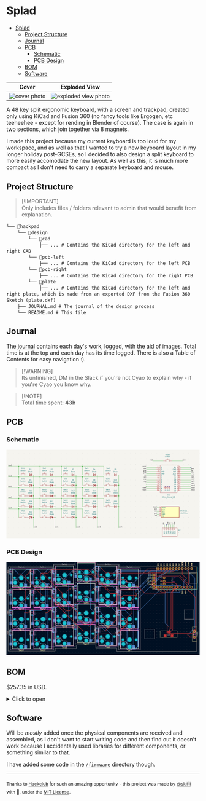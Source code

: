 # Splad

- [Splad](#splad)
  - [Project Structure](#project-structure)
  - [Journal](#journal)
  - [PCB](#pcb)
    - [Schematic](#schematic)
    - [PCB Design](#pcb-design)
  - [BOM](#bom)
  - [Software](#software)

| Cover                            | Exploded View                                    |
| -------------------------------- | ------------------------------------------------ |
| ![cover photo](assets/cover.png) | ![exploded view photo](assets/exploded-view.png) |

A 48 key split ergonomic keyboard, with a screen and trackpad, created only using KiCad and Fusion 360 (no fancy tools like Ergogen, etc teeheehee - except for rending in Blender of course). The case is again in two sections, which join together via 8 magnets.

I made this project because my current keyboard is too loud for my workspace, and as well as that I wanted to try a new keyboard layout in my longer holiday post-GCSEs, so I decided to also design a split keyboard to more easily accomodate the new layout. As well as this, it is much more compact as I don't need to carry a separate keyboard and mouse.

## Project Structure

> [!IMPORTANT]\
> Only includes files / folders relevant to admin that would benefit from explanation.

```
└── 📁hackpad
    └── 📁design
        └── 📁cad
            ├── ... # Contains the KiCad directory for the left and right CAD
        └── 📁pcb-left
            ├── ... # Contains the KiCad directory for the left PCB
        └── 📁pcb-right
            ├── ... # Contains the KiCad directory for the right PCB
        └── 📁plate
            ├── ... # Contains the KiCad directory for the left and right plate, which is made from an exported DXF from the Fusion 360 Sketch (plate.dxf)
    ├── JOURNAL.md # The journal of the design process
    └── README.md # This file
```

## Journal

The [journal](JOURNAL.md) contains each day's work, logged, with the aid of images. Total time is at the top and each day has its time logged. There is also a Table of Contents for easy navigation :).

> [!WARNING]\
> Its unfinished, DM in the Slack if you're not Cyao to explain why - if you're Cyao you know why.

> [!NOTE]\
> Total time spent: **43h**

## PCB

### Schematic

![alt text](assets/schematic.png)

### PCB Design

![alt text](assets/pcb-design.png)

## BOM

$257.35 in USD.

<details closed>
<summary>Click to open</summary>

| Component              | Description          | Notes                                                                               | Quantity | Price      | Shipping             | Provider   | Link                                                                                                                                                                                                                                                      |
| ---------------------- | -------------------- | ----------------------------------------------------------------------------------- | -------- | ---------- | -------------------- | ---------- | --------------------------------------------------------------------------------------------------------------------------------------------------------------------------------------------------------------------------------------------------------- |
| Headers                |                      | For screen because it doesnt specify coming with some and I am taking zilch chances | 1        | £1.08      |                      | AliExpress | [Link](https://www.aliexpress.com/item/4000988113226.html?spm=a2g0o.cart.0.0.2f3538daCbb432&mp=1&pdp_npi=5%40dis%21GBP%21GBP%201.08%21GBP%201.08%21%21GBP%201.08%21%21%21%40210385bb17539668072041969ef01d%2110000013202368850%21ct%21UK%21-1%21%211%210) |
| JST PH 2.00mm          | PH 2.00mm            | To connect the buttons to the PCB                                                   | 1        | £2.25      |                      |            | [Link](https://www.aliexpress.com/item/1005007691949301.html)                                                                                                                                                                                             |
| Momentary Push Button  | Red 5PCS             | The actual button                                                                   | 1        | £3.23      |                      |            | [Link](https://www.aliexpress.com/item/1005008498887267.html)                                                                                                                                                                                             |
| Heat Shrink Tube       | Mixed size           | Heat around the joint for the button to the switch                                  | 1        | £1.35      |                      |            | [Link](https://www.aliexpress.com/item/1005008146302901.html)                                                                                                                                                                                             |
| Slide Switch           | k014a004-G3          | "Switching it up here, eh? Lol ok thats enough bad jokes for a day ;-;"             | 1        | £2.09      |                      |            | [Link](https://www.aliexpress.com/item/1005008904067609.html)                                                                                                                                                                                             |
| Nice nano              | But cheaaaper        | Teeheehee                                                                           | 1        | £2.21      |                      |            | [Link](https://www.aliexpress.com/item/1005007383270623.html)                                                                                                                                                                                             |
| nice!view              |                      | Compatible screen (without headers)                                                 | 1        | £22.69     | –                    | AliExpress | [Link](https://www.aliexpress.com/item/1005008115497843.html)                                                                                                                                                                                             |
| Micro JST              | Male 5 Pcs 100mm     | [Adafruit Ref](https://learn.adafruit.com/on-slash-off-switches/overview)           | 1        | £0.50      | £1.97                |            | [Link](https://www.aliexpress.com/item/1005008864177105.html)                                                                                                                                                                                             |
| Micro JST              | Male 5 Pcs 100mm     | [Adafruit Ref](https://learn.adafruit.com/on-slash-off-switches/overview)           | 1        | £0.34      | £1.97                |            | [Link](https://www.aliexpress.com/item/1005008864177105.html)                                                                                                                                                                                             |
| Push Button            | 6x6x6mm              | For the reset function                                                              | 1        | £0.74      | £2.16                |            | [Link](https://www.aliexpress.com/item/4001224103835.html)                                                                                                                                                                                                |
| Disc Magnet            | 50PCS                | To hold the case together                                                           | 1        | £5.44      |                      |            | [Link](https://www.aliexpress.com/item/1005008963202728.html)                                                                                                                                                                                             |
| Keycaps                | 50 White Transparent |                                                                                     | 1        | £23.89     |                      |            | [Link](https://www.aliexpress.com/item/1005006734545486.html)                                                                                                                                                                                             |
| Diodes                 | 100pcs               |                                                                                     | 1        | £1.12      |                      |            | [Link](https://www.aliexpress.com/item/4000685043735.html)                                                                                                                                                                                                |
| Rubber Bumpers         | 5mmx2mm              | For PCB and bottom of the case                                                      | 1        | £1.69      |                      |            | [Link](https://www.aliexpress.com/item/1005004068119765.html)                                                                                                                                                                                             |
| Hot Swap Socket        | 50pcs                | For switches                                                                        | 1        | £5.23      |                      |            | [Link](https://www.aliexpress.com/item/1005003575767699.html)                                                                                                                                                                                             |
| FPC Connector          | 6p 10pcs             | For TPS43                                                                           | 1        | £0.76      |                      |            | [Link](https://www.aliexpress.com/item/1005009196851411.html)                                                                                                                                                                                             |
| FPC Ribbon             |                      | For TPS43                                                                           | 1        | £4.53      |                      |            | [Link](https://www.aliexpress.com/item/1005007078121242.html)                                                                                                                                                                                             |
| **Total (AliExpress)** |                      |                                                                                     |          | **£85.24** | Included on ze left! |            |                                                                                                                                                                                                                                                           |
| 150mAh 3.7V Battery    |                      | "No batteries on AliExpress that didn't ship in Sept ;-;"                           | 1        | £4.50      | £3.90                | PiHut      | [Link](https://thepihut.com/products/150mah-3-7v-lipo-battery?variant=42388690993347)                                                                                                                                                                     |
| **Total (PiHut)**      |                      |                                                                                     |          | **£8.40**  |                      |            |                                                                                                                                                                                                                                                           |
| TPS43                  |                      | Trackpad                                                                            | 2        | £7.90      | £12                  |            |                                                                                                                                                                                                                                                           |
| **Total (Mouser)**     |                      |                                                                                     |          | **£19.90** |                      |            |                                                                                                                                                                                                                                                           |
| Choc switches          |                      | lowprokv                                                                            | 5        | £47.50     | £5.28                |            | [Link](https://mechboards.co.uk/products/lowprokb-ambients-silent-linear-nocturnal-choc-v1?variant=47588169908429)                                                                                                                                        |
| **Total (Mechboards)** |                      |                                                                                     |          | **£52.78** | Included on ze left! |            |                                                                                                                                                                                                                                                           |
| PCB                    |                      |                                                                                     | 2        | £13.56     | £4.17                | JLCPCB     |                                                                                                                                                                                                                                                           |
| Plate                  |                      |                                                                                     | 2        | £10.86     |                      |            |                                                                                                                                                                                                                                                           |
|                        |                      |                                                                                     |          | **£28.59** | Included on ze left! |            |                                                                                                                                                                                                                                                           |
|                        |                      |                                                                                     |          | **TOTAL**  | **£194.91**          |            |                                                                                                                                                                                                                                                           |
</details>

## Software

Will be _mostly_ added once the physical components are received and assembled, as I don't want to start writing code and then find out it doesn't work because I accidentally used libraries for different components, or something similar to that.

I have added some code in the [`/firmware`](firmware) directory though.

---
<sub>Thanks to [Hackclub](https://hackclub.com) for such an amazing opportunity - this project was made by [@skifli](https://github.com/skifli) with 🩷, under the [MIT License](LICENSE).</sub>